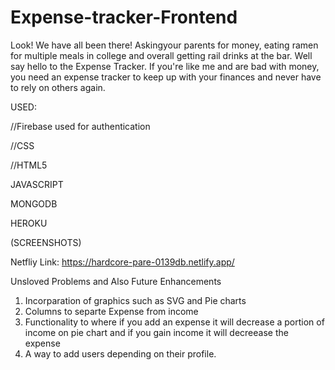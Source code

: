# Expense-tracker-Frontend

Look! We have all been there! Askingyour parents for money, eating ramen for multiple meals in college and overall getting rail drinks at the bar. Well say hello to the Expense Tracker. If you're like me and are bad with money, you need an expense tracker to keep up with your finances and never have to rely on others again.

USED:

//Firebase used for authentication

//CSS

//HTML5

JAVASCRIPT

MONGODB

HEROKU



(SCREENSHOTS)


Netfliy Link: https://hardcore-pare-0139db.netlify.app/


Unsloved Problems and Also Future Enhancements

1. Incorparation of graphics such as SVG and Pie charts
2. Columns to separte Expense from income
3. Functionality to where if you add an expense it will decrease a portion of income on pie chart and if you gain income it will decreease the expense
4. A way to add users depending on their profile.


